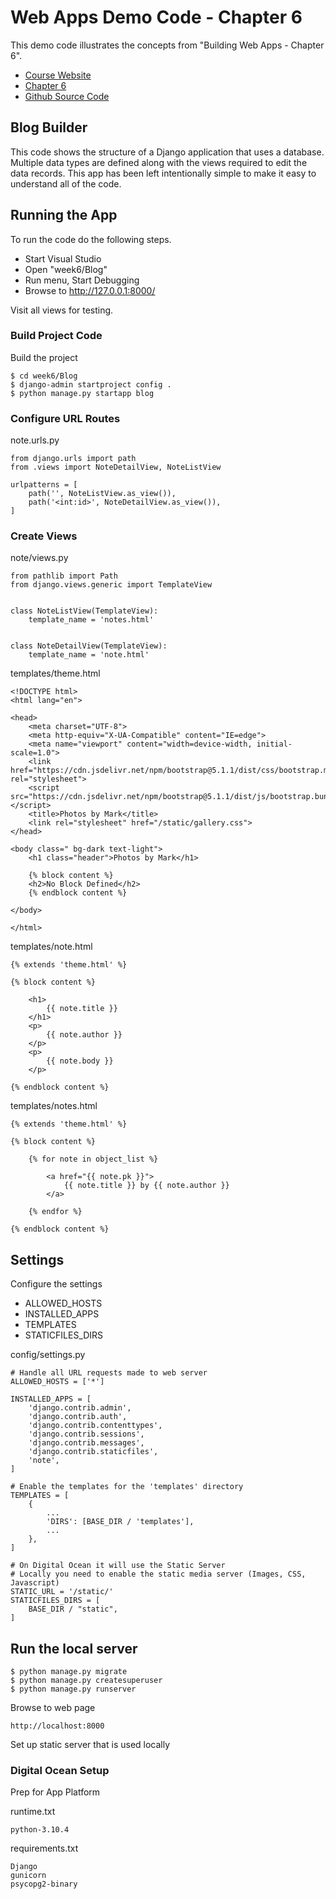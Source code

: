 # Web Apps Demo Code  - Chapter 6

This demo code illustrates the concepts from "Building Web Apps - Chapter 6".

* [Course Website](https://shrinking-world.com/course/bacs350)
* [Chapter 6](https://shrinking-world.com/course/bacs350/chapter/6)
* [Github Source Code](https://github.com/Mark-Seaman/BACS350/tree/main/week6)

## Blog Builder

This code shows the structure of a Django application that uses a database.  Multiple data types are 
defined along with the views required to edit the data records.  This app has been left intentionally
simple to make it easy to understand all of the code.


## Running the App

To run the code do the following steps.

* Start Visual Studio
* Open "week6/Blog"
* Run menu, Start Debugging
* Browse to http://127.0.0.1:8000/

Visit all views for testing.


### Build Project Code

Build the project

    $ cd week6/Blog
    $ django-admin startproject config .
    $ python manage.py startapp blog
   

### Configure URL Routes
   
note.urls.py

    from django.urls import path
    from .views import NoteDetailView, NoteListView

    urlpatterns = [
        path('', NoteListView.as_view()),
        path('<int:id>', NoteDetailView.as_view()),
    ]


### Create Views

note/views.py

    from pathlib import Path
    from django.views.generic import TemplateView 


    class NoteListView(TemplateView):
        template_name = 'notes.html'


    class NoteDetailView(TemplateView):
        template_name = 'note.html'


templates/theme.html

    <!DOCTYPE html>
    <html lang="en">

    <head>
        <meta charset="UTF-8">
        <meta http-equiv="X-UA-Compatible" content="IE=edge">
        <meta name="viewport" content="width=device-width, initial-scale=1.0">
        <link href="https://cdn.jsdelivr.net/npm/bootstrap@5.1.1/dist/css/bootstrap.min.css" rel="stylesheet">
        <script src="https://cdn.jsdelivr.net/npm/bootstrap@5.1.1/dist/js/bootstrap.bundle.min.js"></script>
        <title>Photos by Mark</title>
        <link rel="stylesheet" href="/static/gallery.css">
    </head>

    <body class=" bg-dark text-light">
        <h1 class="header">Photos by Mark</h1>

        {% block content %}
        <h2>No Block Defined</h2>
        {% endblock content %}

    </body>

    </html>


templates/note.html

    {% extends 'theme.html' %}

    {% block content %}

        <h1>
            {{ note.title }}
        </h1>
        <p>
            {{ note.author }}
        </p>
        <p>
            {{ note.body }}
        </p> 

    {% endblock content %}


templates/notes.html

    {% extends 'theme.html' %}

    {% block content %}

        {% for note in object_list %}

            <a href="{{ note.pk }}">
                {{ note.title }} by {{ note.author }}
            </a>

        {% endfor %}

    {% endblock content %}


## Settings

Configure the settings 

* ALLOWED_HOSTS
* INSTALLED_APPS
* TEMPLATES
* STATICFILES_DIRS


config/settings.py

    # Handle all URL requests made to web server
    ALLOWED_HOSTS = ['*']

    INSTALLED_APPS = [
        'django.contrib.admin',
        'django.contrib.auth',
        'django.contrib.contenttypes',
        'django.contrib.sessions',
        'django.contrib.messages',
        'django.contrib.staticfiles',
        'note',
    ]

    # Enable the templates for the 'templates' directory
    TEMPLATES = [
        {
            ...
            'DIRS': [BASE_DIR / 'templates'],
            ...
        },
    ]

    # On Digital Ocean it will use the Static Server
    # Locally you need to enable the static media server (Images, CSS, Javascript)
    STATIC_URL = '/static/'
    STATICFILES_DIRS = [
        BASE_DIR / "static",
    ]


## Run the local server

    $ python manage.py migrate
    $ python manage.py createsuperuser
    $ python manage.py runserver

Browse to web page

    http://localhost:8000

Set up static server that is used locally



### Digital Ocean Setup

Prep for App Platform

runtime.txt

    python-3.10.4

requirements.txt

    Django
    gunicorn
    psycopg2-binary

